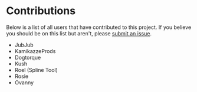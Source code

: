# Contributions
Below is a list of all users that have contributed to this project. If you believe you should be on this list but aren't, please [submit an issue](https://docs.github.com/en/issues/tracking-your-work-with-issues/creating-an-issue).
- JubJub
- KamikazzeProds
- Dogtorque
- Kush
- Roel (Spline Tool)
- Rosie
- Ovanny
